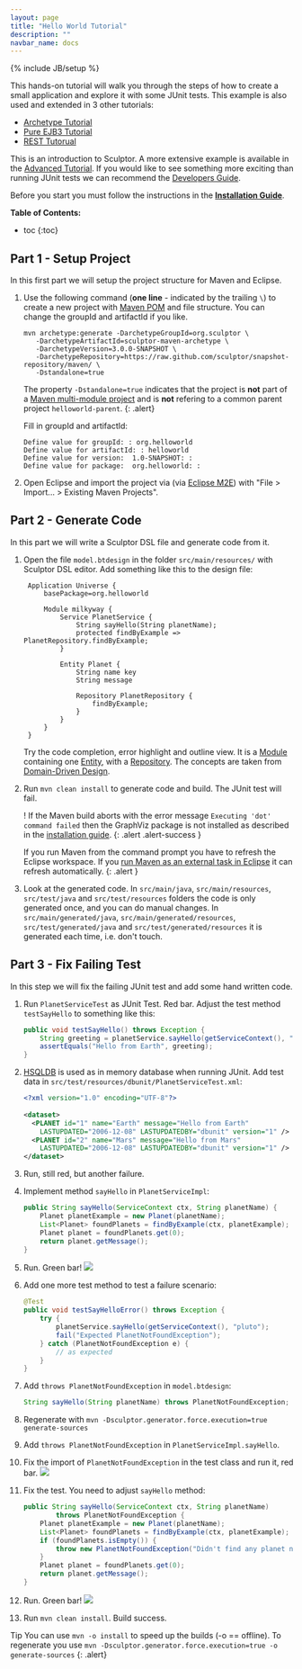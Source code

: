```yaml
---
layout: page
title: "Hello World Tutorial"
description: ""
navbar_name: docs
---
```

{% include JB/setup %}

This hands-on tutorial will walk you through the steps of how to create a small application and explore it with some JUnit tests. This example is also used and extended in 3 other tutorials:

* [Archetype Tutorial](archetype-tutorial)
* [Pure EJB3 Tutorial](pure-ejb3-tutorial)
* [REST Tutorual](rest-tutorial)

This is an introduction to Sculptor. A more extensive example is available in the [Advanced Tutorial][1]. If you would like to see something more exciting than running JUnit tests we can recommend the [Developers Guide][2].

Before you start you must follow the instructions in the **[Installation Guide][3]**.

**Table of Contents:**

* toc
{:toc}


## Part 1 - Setup Project

In this first part we will setup the project structure for Maven and Eclipse.

1. Use the following command (**one line** - indicated by the trailing `\`) to create a new project with [Maven POM](http://maven.apache.org/guides/introduction/introduction-to-the-pom.html) and file structure. You can change the groupId and artifactId if you like.

   ~~~
   mvn archetype:generate -DarchetypeGroupId=org.sculptor \
      -DarchetypeArtifactId=sculptor-maven-archetype \
      -DarchetypeVersion=3.0.0-SNAPSHOT \
      -DarchetypeRepository=https://raw.github.com/sculptor/snapshot-repository/maven/ \
      -Dstandalone=true
   ~~~

   The property `-Dstandalone=true` indicates that the project is **not** part of a [Maven multi-module project](http://maven.apache.org/guides/mini/guide-multiple-modules.html) and is **not** refering to a common parent project `helloworld-parent`.
   {: .alert} 

   Fill in groupId and artifactId:

   ~~~
   Define value for groupId: : org.helloworld
   Define value for artifactId: : helloworld
   Define value for version:  1.0-SNAPSHOT: :
   Define value for package:  org.helloworld: :
   ~~~

2. Open Eclipse and import the project via (via [Eclipse M2E](http://wiki.eclipse.org/M2E)) with "File > Import... > Existing Maven Projects".


## Part 2 - Generate Code

In this part we will write a Sculptor DSL file and generate code from it.

1. Open the file `model.btdesign` in the folder `src/main/resources/` with Sculptor DSL editor.
Add something like this to the design file:

   ~~~
	Application Universe {
	    basePackage=org.helloworld
	 
	    Module milkyway {
	        Service PlanetService {
	            String sayHello(String planetName);
	            protected findByExample => PlanetRepository.findByExample;
	        }
	 
	        Entity Planet {
	            String name key
	            String message
	 
	            Repository PlanetRepository {
	                findByExample;
	            }
	        }
	    }
	}
   ~~~

   Try the code completion, error highlight and outline view.
It is a [Module](advanced-tutorial#module) containing one [Entity](advanced-tutorial#entity), with a [Repository](advanced-tutorial#repository). The concepts are taken from [Domain-Driven Design][4].

2. Run `mvn clean install` to generate code and build. The JUnit test will fail.

   <span class="badge badge-important">!</span>
   If the Maven build aborts with the error message `Executing 'dot' command failed` then the GraphViz package is not installed as described in the [installation guide](installation#graphviz).
   {: .alert .alert-success }

   If you run Maven from the command prompt you have to refresh the Eclipse workspace. If you [run Maven as an external task in Eclipse](installation#maven-launcher) it can refresh automatically.
   {: .alert }

3. Look at the generated code. In `src/main/java`, `src/main/resources`, `src/test/java` and `src/test/resources` folders the code is only generated once, and you can do manual changes. In `src/main/generated/java`, `src/main/generated/resources`, `src/test/generated/java` and `src/test/generated/resources` it is generated each time, i.e. don't touch.


## Part 3 - Fix Failing Test

In this step we will fix the failing JUnit test and add some hand written code.

1. Run `PlanetServiceTest` as JUnit Test. Red bar.
Adjust the test method `testSayHello` to something like this:

   ~~~ java
   public void testSayHello() throws Exception {
       String greeting = planetService.sayHello(getServiceContext(), "Earth");
       assertEquals("Hello from Earth", greeting);
   }
   ~~~

2. [HSQLDB][5] is used as in memory database when running JUnit. Add test data in `src/test/resources/dbunit/PlanetServiceTest.xml`:

   ~~~ xml
   <?xml version="1.0" encoding="UTF-8"?>
    
   <dataset>
     <PLANET id="1" name="Earth" message="Hello from Earth"
       LASTUPDATED="2006-12-08" LASTUPDATEDBY="dbunit" version="1" />
     <PLANET id="2" name="Mars" message="Hello from Mars"
       LASTUPDATED="2006-12-08" LASTUPDATEDBY="dbunit" version="1" />
   </dataset>
   ~~~

3. Run, still red, but another failure.

4. Implement method `sayHello` in `PlanetServiceImpl`:

   ~~~ java
   public String sayHello(ServiceContext ctx, String planetName) {
       Planet planetExample = new Planet(planetName);
       List<Planet> foundPlanets = findByExample(ctx, planetExample);
       Planet planet = foundPlanets.get(0);
       return planet.getMessage();
   }
   ~~~

5. Run. Green bar! ![][6]

6. Add one more test method to test a failure scenario:

   ~~~ java
   @Test
   public void testSayHelloError() throws Exception {
       try {
           planetService.sayHello(getServiceContext(), "pluto");
           fail("Expected PlanetNotFoundException");
       } catch (PlanetNotFoundException e) {
           // as expected
       }
   }
   ~~~

7. Add `throws PlanetNotFoundException` in `model.btdesign`:

   ~~~ java
   String sayHello(String planetName) throws PlanetNotFoundException;
   ~~~

8. Regenerate with `mvn -Dsculptor.generator.force.execution=true generate-sources`

9. Add `throws PlanetNotFoundException` in `PlanetServiceImpl.sayHello`.

10. Fix the import of `PlanetNotFoundException` in the test class and run it, red bar. ![][7]

11. Fix the test. You need to adjust `sayHello` method:

    ~~~ java
    public String sayHello(ServiceContext ctx, String planetName)
            throws PlanetNotFoundException {
        Planet planetExample = new Planet(planetName);
        List<Planet> foundPlanets = findByExample(ctx, planetExample);
        if (foundPlanets.isEmpty()) {
            throw new PlanetNotFoundException("Didn't find any planet named " + planetName);
        }
        Planet planet = foundPlanets.get(0);
        return planet.getMessage();
    }
    ~~~

12. Run. Green bar! ![][6]

13. Run `mvn clean install`. Build success.

<span class="label label-info">Tip</span>
You can use `mvn -o install` to speed up the builds (-o == offline).
To regenerate you use `mvn -Dsculptor.generator.force.execution=true -o generate-sources`
{: .alert}


   [1]: advanced-tutorial
   [2]: developers-guide
   [3]: installation
   [4]: http://domaindrivendesign.org/books/index.html
   [5]: http://hsqldb.org/
   [6]: /images/emoticons/thumbs_up.png
   [7]: /images/emoticons/thumbs_down.png
  
